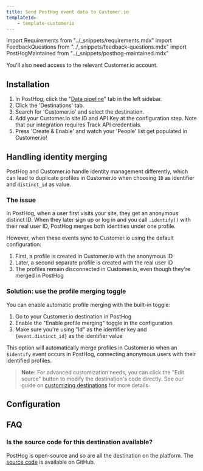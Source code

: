 ```yaml
---
title: Send PostHog event data to Customer.io
templateId:
    - template-customerio
---
```


import Requirements from "../_snippets/requirements.mdx"
import FeedbackQuestions from "../_snippets/feedback-questions.mdx"
import PostHogMaintained from "../_snippets/posthog-maintained.mdx"

<Requirements />

You'll also need access to the relevant Customer.io account.

## Installation

1. In PostHog, click the "[Data pipeline](https://us.posthog.com/pipeline/overview)" tab in the left sidebar.
2. Click the 'Destinations' tab.
3. Search for 'Customer.io' and select the destination.
4. Add your Customer.io site ID and API Key at the configuration step. Note that our integration requires Track API credentials.
5. Press 'Create & Enable' and watch your 'People' list get populated in Customer.io!

## Handling identity merging

PostHog and Customer.io handle identity management differently, which can lead to duplicate profiles in Customer.io when choosing `ID` as identifier and `distinct_id` as value.

### The issue

In PostHog, when a user first visits your site, they get an anonymous distinct ID. When they later sign up or log in and you call `.identify()` with their real user ID, PostHog merges both identities under one profile.

However, when these events sync to Customer.io using the default configuration:
1. First, a profile is created in Customer.io with the anonymous ID
2. Later, a second separate profile is created with the real user ID
3. The profiles remain disconnected in Customer.io, even though they're merged in PostHog

### Solution: use the profile merging toggle

You can enable automatic profile merging with the built-in toggle:

1. Go to your Customer.io destination in PostHog
2. Enable the "Enable profile merging" toggle in the configuration
3. Make sure you're using "Id" as the identifier key and `{event.distinct_id}` as the identifier value

This option will automatically merge profiles in Customer.io when an `$identify` event occurs in PostHog, connecting anonymous users with their identified profiles.

> **Note:** For advanced customization needs, you can click the "Edit source" button to modify the destination's code directly. See our guide on [customizing destinations](/docs/cdp/destinations/customizing-destinations) for more details.

<HideOnCDPIndex>

## Configuration

<TemplateParameters />

## FAQ

### Is the source code for this destination available?

PostHog is open-source and so are all the destination on the platform. The [source code](https://github.com/PostHog/posthog/blob/master/posthog/cdp/templates/customerio/template_customerio.py) is available on GitHub.

<PostHogMaintained />

<FeedbackQuestions />

</HideOnCDPIndex>
